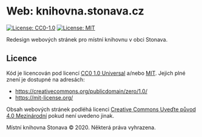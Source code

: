 # Web: knihovna.stonava.cz

[![License: CC0-1.0](https://img.shields.io/badge/License-CC0%201.0-lightgrey.svg)](http://creativecommons.org/publicdomain/zero/1.0/)
[![License: MIT](https://img.shields.io/badge/License-MIT-yellow.svg)](https://opensource.org/licenses/MIT)

Redesign webových stránek pro místní knihovnu v obci Stonava.

## Licence

Kód je licencován pod licencí [CC0 1.0 Universal](LICENSE)
a/nebo [MIT](LICENSE.MIT). Jejich plné znení je dostupné na adresách:

- <https://creativecommons.org/publicdomain/zero/1.0/>
- <https://mit-license.org/>

Obsah webových stránek podléhá licenci
[Creative Commons Uveďte původ 4.0 Mezinárodní][1] pokud není uvedeno jinak.

Místní knihovna Stonava © 2020. Některá práva vyhrazena.

[1]: http://creativecommons.org/licenses/by/4.0/deed.cs
